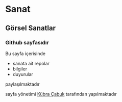![](devtools://devtools/bundled/devtools_app.html?remoteBase=https://chrome-devtools-frontend.appspot.com/serve_file/@d5ef0e8214bc14c9b5bbf69a1515e431394c62a6/&can_dock=true&panel=elements&dockSide=undocked#:~:text=Current%20source%3A-,https%3A//static%2Dexp1.licdn.com/sc/h/244xhbkr7g40x6bsu4gi6q4ry)

# Sanat
## Görsel Sanatlar
### Github sayfasıdır

Bu sayfa içerisinde 
* sanata ait repolar
* bilgiler
* duyurular

paylaşılmaktadır 

sayfa yönetimi [Kübra Çabuk](https://kubracabuk4680.github.io/) tarafından yapılmaktadır

